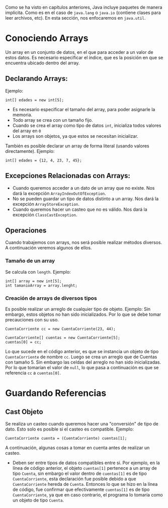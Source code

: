 
Como se ha visto en capítulos anteriores, Java incluye paquetes de manera implícita. Como es en el caso de ```java.lang``` o ```java.io``` (contiene clases para leer archivos, etc). En esta sección, nos enfocaremos en ```java.util```.

# Conociendo Arrays

Un array en un conjunto de datos, en el que para acceder a un valor de estos datos. Es necesario especificar el índice, que es la posición en que se encuentra ubicado dentro del array.

## Declarando Arrays:

Ejemplo:

```int[] edades = new int[5];```

* Es necesario especificar el tamaño del array, para poder asignarle la memoria.
* Todo array se crea con un tamaño fijo.
* Cuando se crea el array como tipo de datos ```int```, inicializa todos valores del array en ```0```
* Los arrays son objetos, ya que estos se necesitan inicializar.

También es posible declarar un array de forma literal (usando valores directamente). Ejemplo:

```int[] edades = {12, 4, 23, 7, 45};```

## Excepciones Relacionadas con Arrays:

* Cuando queremos acceder a un dato de un array que no existe. Nos dará la excepción ```ArrayIndexOutOfException```.
* No se pueden guardar un tipo de datos distinto a un array. Nos dará la excepción ```ArrayStoreException```.
* Cuando queremos hacer un casteo que no es válido. Nos dará la excepción ```ClassCastException```.
  
## Operaciones
Cuando trabajemos con arrays, nos será posible realizar métodos diversos. A continuación veremos algunos de ellos.

### Tamaño de un array

Se calcula con ```length```. Ejemplo:

```
int[] array = new int[5];
int tamanioArray = array.lenght;
```

### Creación de arrays de diversos tipos

Es posible realizar un arreglo de cualquier tipo de objeto. Ejemplo:
Sin embargo, estos objetos no han sido inicializados. Por lo que se debe tomar precauciones con su uso.

```
CuentaCorriente cc = new CuentaCorriente(23, 44);

CuentaCorriente[] cuentas = new CuentaCorriente[5];
cuentas[0] = cc;
```

Lo que sucede en el código anterior, es que se instancia un objeto de tipo ```CuentaCorriente``` de nombre ```cc```. 
Luego se crea un arreglo que de Cuentas con tamaño 5. Sin embargo las celdas del arreglo no han sido inicializadas. Por lo que tomarían el valor de ```null```, lo que pasa a continuación es que se referencia ```cc``` a ```cuentas[0]```.

# Guardando Referencias

## Cast Objeto

Se realiza un casteo cuando queremos hacer una "conversión" de tipo de dato. Esto solo es posible si el casteo es compatible. Ejemplo:

```CuentaCorriente cuenta = (CuentaCorriente) cuentas[1];```

A continuación, algunas cosas a tomar en cuenta antes de realizar un casteo.
* Deben ser entre tipos de datos compatibles entre si. Por ejemplo, en la línea de código anterior, el objeto ```cuentas[1]``` pertenece a un array de tipo ```Cuenta```, sin embargo el valor dentro de ```cuentas[1]``` es de tipo ```CuentaCorriente```, esta declaración fue posible debido a que ```CuentaCorriente``` hereda de ```Cuenta```. Entonces lo que se hizo en la línea de código, fue confirmar que efectivamente ```cuentas[1]``` es de tipo ```CuentaCorriente```, ya que en caso contrario, el programa lo tomaría como un objeto de tipo ```Cuenta```.  












